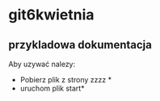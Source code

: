 # git6kwietnia

## przykladowa dokumentacja 


Aby uzywać nalezy:
* Pobierz plik z strony zzzz *
* uruchom plik start*
